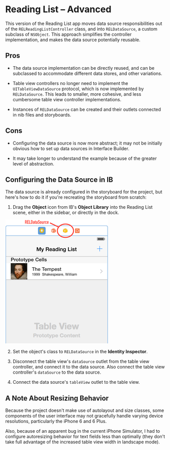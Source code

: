 # Reading List – Advanced

This version of the Reading List app moves data source responsibilities out of the `RELReadingListController` class, and into `RELDataSource`, a custom subclass of `NSObject`. This approach simplifies the controller implementation, and makes the data source potentially reusable.

## Pros

* The data source implementation can be directly reused, and can be subclassed to accommodate different data stores, and other variations.

* Table view controllers no longer need to implement the `UITableViewDataSource` protocol, which is now implemented by `RELDataSource`. This leads to smaller, more cohesive, and less cumbersome table view controller implementations.

* Instances of `RELDataSource` can be created and their outlets connected in nib files and storyboards.

## Cons

* Configuring the data source is now more abstract; it may not be initially obvious how to set up data sources in Interface Builder.

* It may take longer to understand the example because of the greater level of abstraction.


## Configuring the Data Source in IB

The data source is already configured in the storyboard for the project, but here's how to do it if you're recreating the storyboard from scratch:

1. Drag the **Object** icon from IB's **Object Library** into the Reading List scene, either in the sidebar, or directly in the dock. 

  ![Data source icon in IB](/ReadingList-Advanced/DataSourceInIB.png)

2. Set the object's class to `RELDataSource` in the **Identity Inspector**.

3. Disconnect the table view's `dataSource` outlet from the table view controller, and connect it to the data source. Also connect the table view controller's `dataSource` to the data source.

4. Connect the data source's `tableView` outlet to the table view.



## A Note About Resizing Behavior

Because the project doesn't make use of autolayout and size classes, some components of the user interface may not gracefully handle varying device resolutions, particularly the iPhone 6 and 6 Plus.

Also, because of an apparent bug in the current iPhone Simulator, I had to configure autoresizing behavior for text fields less than optimally (they don't take full advantage of the increased table view width in landscape mode).